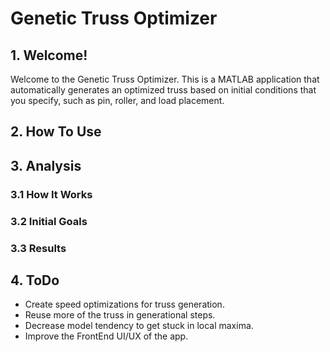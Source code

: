 # Genetic Truss Optimizer
## 1. Welcome!
Welcome to the Genetic Truss Optimizer. This is a MATLAB application that automatically generates an optimized truss based on initial conditions that you specify, such as pin, roller, and load placement. 
## 2. How To Use

## 3. Analysis

### 3.1 How It Works

### 3.2 Initial Goals

### 3.3 Results

## 4. ToDo
- Create speed optimizations for truss generation.
- Reuse more of the truss in generational steps.
- Decrease model tendency to get stuck in local maxima. 
- Improve the FrontEnd UI/UX of the app.
